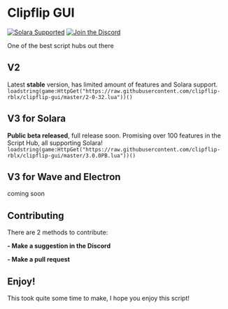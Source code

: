 # Clipflip GUI
[![Solara Supported](https://img.shields.io/badge/Solara-Supported-purple
)](https://discord.gg/realsolara)
[![Join the Discord](https://img.shields.io/badge/Join%20the-Discord-blue?logo=discord)](https://discord.com/invite/xA48xCjWXk)

One of the best script hubs out there



## V2

Latest **stable** version, has limited amount of features and Solara support.
```loadstring(game:HttpGet("https://raw.githubusercontent.com/clipflip-rblx/clipflip-gui/master/2-0-32.lua"))()```

## V3 for Solara

**Public beta released**, full release soon. Promising over 100 features in the Script Hub, all supporting Solara!
```loadstring(game:HttpGet("https://raw.githubusercontent.com/clipflip-rblx/clipflip-gui/master/3.0.0PB.lua"))()```

## V3 for Wave and Electron

coming soon


## Contributing

There are 2 methods to contribute:

**- Make a suggestion in the Discord**

**- Make a pull request**

## Enjoy!

This took quite some time to make, I hope you enjoy this script!
